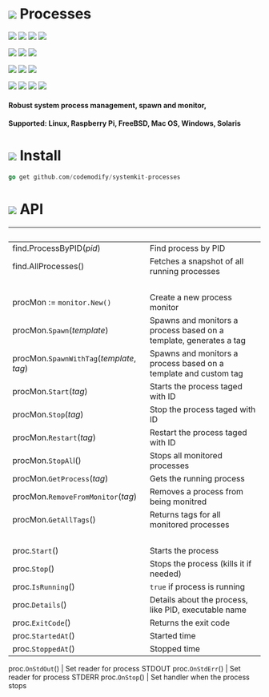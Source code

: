 # ![](https://fonts.gstatic.com/s/i/materialiconsoutlined/flare/v4/24px.svg) Processes
[![](https://img.shields.io/github/v/release/codemodify/systemkit-processes?style=flat-square)](https://github.com/codemodify/systemkit-processes/releases/latest)
![](https://img.shields.io/github/languages/code-size/codemodify/systemkit-processes?style=flat-square)
![](https://img.shields.io/github/last-commit/codemodify/systemkit-processes?style=flat-square)
[![](https://img.shields.io/badge/license-0--license-brightgreen?style=flat-square)](https://github.com/codemodify/TheFreeLicense)

![](https://img.shields.io/github/workflow/status/codemodify/systemkit-processes/qa?style=flat-square)
![](https://img.shields.io/github/issues/codemodify/systemkit-processes?style=flat-square)
[![](https://goreportcard.com/badge/github.com/codemodify/systemkit-processes?style=flat-square)](https://goreportcard.com/report/github.com/codemodify/systemkit-processes)

[![](https://img.shields.io/badge/godoc-reference-brightgreen?style=flat-square)](https://godoc.org/github.com/codemodify/systemkit-processes)
![](https://img.shields.io/badge/PRs-welcome-brightgreen.svg?style=flat-square)
![](https://img.shields.io/gitter/room/codemodify/systemkit-processes?style=flat-square)

![](https://img.shields.io/github/contributors/codemodify/systemkit-processes?style=flat-square)
![](https://img.shields.io/github/stars/codemodify/systemkit-processes?style=flat-square)
![](https://img.shields.io/github/watchers/codemodify/systemkit-processes?style=flat-square)
![](https://img.shields.io/github/forks/codemodify/systemkit-processes?style=flat-square)

#### Robust system process management, spawn and monitor,

#### Supported: Linux, Raspberry Pi, FreeBSD, Mac OS, Windows, Solaris

# ![](https://fonts.gstatic.com/s/i/materialicons/bookmarks/v4/24px.svg) Install
```go
go get github.com/codemodify/systemkit-processes
```


# ![](https://fonts.gstatic.com/s/i/materialicons/bookmarks/v4/24px.svg) API

&nbsp;										| &nbsp;
---											| ---
find.ProcessByPID(_pid_)					| Find process by PID
find.AllProcesses()							| Fetches a snapshot of all running processes
&nbsp;										|
procMon := `monitor.New()`					| Create a new process monitor
procMon.`Spawn`(_template_)					| Spawns and monitors a process based on a template, generates a tag
procMon.`SpawnWithTag`(_template_, _tag_)	| Spawns and monitors a process based on a template and custom tag
procMon.`Start`(_tag_)						| Starts the process taged with ID
procMon.`Stop`(_tag_)						| Stop the process taged with ID
procMon.`Restart`(_tag_)					| Restart the process taged with ID
procMon.`StopAl`l()							| Stops all monitored processes
procMon.`GetProcess`(_tag_)					| Gets the running process
procMon.`RemoveFromMonitor`(_tag_)			| Removes a process from being monitred
procMon.`GetAllTags`()						| Returns tags for all monitored processes
&nbsp;										|
proc.`Start`()								| Starts the process
proc.`Stop`()								| Stops the process (kills it if needed)
proc.`IsRunning`()							| `true` if process is running
proc.`Details`()							| Details about the process, like PID, executable name
proc.`ExitCode`()							| Returns the exit code
proc.`StartedAt`()							| Started time
proc.`StoppedAt`()							| Stopped time

proc.`OnStdOut`()							| Set reader for process STDOUT
proc.`OnStdErr`()							| Set reader for process STDERR
proc.`OnStop`()								| Set handler when the process stops
